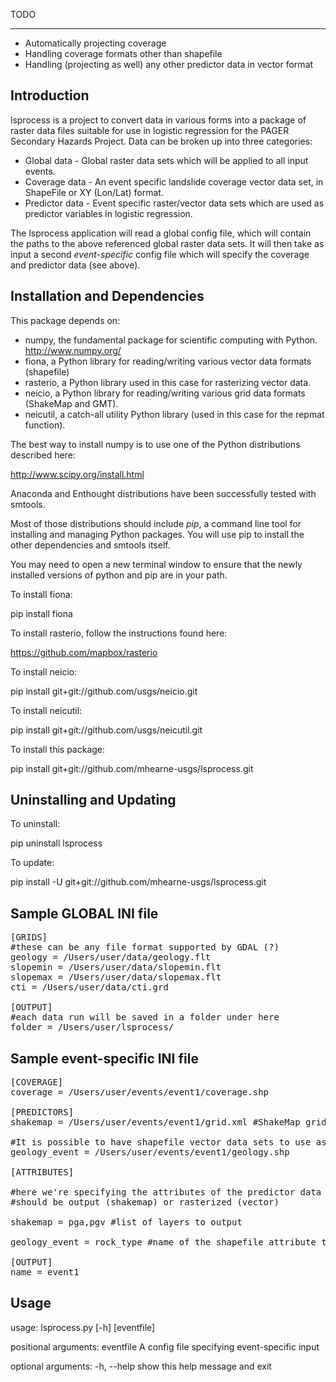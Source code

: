 TODO
____
 - Automatically projecting coverage
 - Handling coverage formats other than shapefile
 - Handling (projecting as well) any other predictor data in vector format

Introduction
------------

lsprocess is a project to convert data in various forms into a package
of raster data files suitable for use in logistic regression for the
PAGER Secondary Hazards Project.  Data can be broken up into three
categories:

 * Global data - Global raster data sets which will be applied to all
   input events.
 * Coverage data - An event specific landslide coverage vector data
   set, in ShapeFile or XY (Lon/Lat) format.
 * Predictor data - Event specific raster/vector data sets which are
   used as predictor variables in logistic regression.

The lsprocess application will read a global config file, which will
contain the paths to the above referenced global raster data sets.  It
will then take as input a second *event-specific* config file which
will specify the coverage and predictor data (see above).

Installation and Dependencies
-----------------------------

This package depends on:
 * numpy, the fundamental package for scientific computing with Python. <a href="http://www.numpy.org/">http://www.numpy.org/</a>  
 * fiona, a Python library for reading/writing various vector data formats (shapefile)
 * rasterio, a Python library used in this case for rasterizing vector data.
 * neicio, a Python library for reading/writing various grid data formats (ShakeMap and GMT).
 * neicutil, a catch-all utility Python library (used in this case for the repmat function).

The best way to install numpy is to use one of the Python distributions described here:

<a href="http://www.scipy.org/install.html">http://www.scipy.org/install.html</a>

Anaconda and Enthought distributions have been successfully tested with smtools.

Most of those distributions should include <em>pip</em>, a command line tool for installing and 
managing Python packages.  You will use pip to install the other dependencies and smtools itself.  
 
You may need to open a new terminal window to ensure that the newly installed versions of python and pip
are in your path.

To install fiona:

pip install fiona

To install rasterio, follow the instructions found here:

<a href="https://github.com/mapbox/rasterio">https://github.com/mapbox/rasterio</a>

To install neicio:

pip install git+git://github.com/usgs/neicio.git

To install neicutil:

pip install git+git://github.com/usgs/neicutil.git

To install this package:

pip install git+git://github.com/mhearne-usgs/lsprocess.git

Uninstalling and Updating
-------------------------

To uninstall:

pip uninstall lsprocess

To update:

pip install -U git+git://github.com/mhearne-usgs/lsprocess.git

Sample GLOBAL INI file
--------
<pre>
[GRIDS]
#these can be any file format supported by GDAL (?)
geology = /Users/user/data/geology.flt
slopemin = /Users/user/data/slopemin.flt
slopemax = /Users/user/data/slopemax.flt
cti = /Users/user/data/cti.grd

[OUTPUT]
#each data run will be saved in a folder under here
folder = /Users/user/lsprocess/
</pre>

Sample event-specific INI file
--------
<pre>
[COVERAGE]
coverage = /Users/user/events/event1/coverage.shp

[PREDICTORS]
shakemap = /Users/user/events/event1/grid.xml #ShakeMap grid XML format

#It is possible to have shapefile vector data sets to use as predictor variables
geology_event = /Users/user/events/event1/geology.shp 

[ATTRIBUTES]

#here we're specifying the attributes of the predictor data sets that
#should be output (shakemap) or rasterized (vector)

shakemap = pga,pgv #list of layers to output

geology_event = rock_type #name of the shapefile attribute to rasterize

[OUTPUT]
name = event1
</pre>

Usage
--------

usage: lsprocess.py [-h] [eventfile]

positional arguments:
  eventfile   A config file specifying event-specific input

optional arguments:
  -h, --help  show this help message and exit
